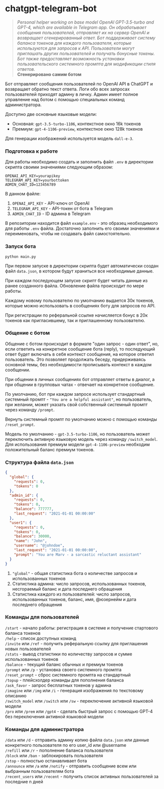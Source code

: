 # chatgpt-telegram-bot
>*Personal helper working on base model OpenAI GPT-3.5-turbo and GPT-4, which are available in Telegram app. Он обрабатывает сообщения пользователей, отправляет их на сервер OpenAI и возвращает сгенерированный ответ. 
Бот поддерживает систему баланса токенов для каждого пользователя, которые используются для запросов к API. Пользователи могут приглашать других пользователей и получать бонусные токены. 
Бот также предоставляет возможность установки пользовательского системного промпта для модификации стиля ответов.*   
**Сгенерировано самим ботом**

Бот отправляет сообщения пользователей по OpenAI API в ChatGPT и возвращает обратно текст ответа. Логи обо всех запросах пользователей приходят админу в личку.
Админ имеет полное управление над ботом с помощью специальных команд администратора.  

Доступно две основные языковые модели:  
- Основная: `gpt-3.5-turbo-1106`, контекстное окно 16k токенов  
- Премиум: `gpt-4-1106-preview`, контекстное окно 128k токенов  

Для генерации изображений используется модель `dall-e-3`.

### Подготовка к работе

Для работы необходимо создать и заполнить файл `.env` в директории скрипта своими значениями следующим образом:
```env
OPENAI_API_KEY=yourapikey  
TELEGRAM_API_KEY=yourbottoken  
ADMIN_CHAT_ID=123456789
```

В данном файле:  
1. `OPENAI_API_KEY` - API-ключ от OpenAI
2. `TELEGRAM_API_KEY` - API-токен от бота в Telegram
3. `ADMIN_CHAT_ID` - ID админа в Telegram

В репозитории находится файл `example.env` - это образец необходимого для работы `.env` файла. 
Достаточно заполнить его своими значениями и переименовать, чтобы не создавать файл самостоятельно.  

### Запуск бота
`python main.py`  

При первом запуске в директории скрипта будет автоматически создан файл `data.json`, 
в котором будут храниться все необходимые данные.  

При каждом последующем запуске скрипт будет читать данные из ранее созданного файла. 
Обновление файла происходит по мере работы.

Каждому новому пользователю по умолчанию выдается 30к токенов, 
которые можно использовать в сообщениях боту для запросов по API. 

При регистрации по реферальной ссылке начисляется бонус в 20к токенов как пригласившему, так и приглашенному пользователю.

### Общение с ботом
Общение с ботом происходит в формате "один запрос - один ответ", но, если ответить на конкретное сообщение бота (reply), 
то последующий ответ будет включать в себя контекст сообщения, на которое ответил пользователь. 
Это позволяет продолжать беседу, придерживаясь основной темы, без необходимости прописывать контекст в каждом сообщении.

При общении в личных сообщениях бот отправляет ответы в диалог, а 
при общении в групповых чатах - отвечает на конкретное сообщение.

По умолчанию, бот при каждом запросе использует стандартный системный промпт - `"You are a helpful assistant"`, 
но пользователь, при желании, может указать свой собственный системный промпт через команду `/prompt`.  

Вернуть системный промпт по умолчанию можно с помощью команды `/reset_prompt`.  

Модель по умолчанию - `gpt-3.5-turbo-1106`, но пользователь может переключить активную языковую модель через команду `/switch_model`. Для использования премиум модели `gpt-4-1106-preview` необходим положительный баланс премиум токенов.

### Структура файла `data.json`

```json
{
  "global": {
    "requests": 0,
    "tokens": 0
  },
  "admin_id": {
    "requests": 0,
    "tokens": 0,
    "balance": 777777,
    "last_request": "2021-01-01 00:00:00"
  },
  "user1": {
    "requests": 0,
    "tokens": 0,
    "balance": 30000,
    "name": "John",
    "username": "@johndoe",
    "last_request": "2021-01-01 00:00:00",
    "prompt": "You are Marv - a sarcastic reluctant assistant"
  }
}
```
1. `"global"` - общая статистика бота о количестве запросов и использованных токенов  
2. Статистика админа: число запросов, использованных токенов, несгораемый баланс и дата последнего обращения  
3. Статистика каждого из пользователей: число запросов, использованных токенов, баланс, имя, @юзернейм и дата последнего обращения

### Команды для пользователей  
`/start` - начало работы: регистрация в системе и получение стартового баланса токенов  
`/help` - список доступных команд  
`/invite` или `/ref` - получить реферальную ссылку для приглашения новых пользователей  
`/stats` - вывод статистики по количеству запросов и сумме использованных токенов  
`/balance` - текущий баланс обычных и премиум токенов  
`/prompt` или `/p` - установка своего системного промпта  
`/reset_prompt` - сброс системного промпта на стандартный  
`/topup` - плейсхолдер команды для пополнения баланса  
`/ask_favor` - запрос бесплатных токенов у админа  
`/imagine` или `/img` или `/i` - генерация изображения по текстовому описанию  
`/switch_model` или `/switch` или `/sw` - переключение активной языковой модели  
`/pro` или `/prem` или `/gpt4` - сделать быстрый запрос с помощью GPT-4 без переключения активной языковой модели  

### Команды для администратора
`/data` или `/d` - отправить админу копию файла `data.json` или данные конкретного пользователя по его user_id или @username  
`/refill` или `/r` - пополнение баланса пользователя  
`/block` или `/ban` - заблокировать пользователя  
`/stop` - полностью останавливает бота  
`/announce` или `/a` или `/notify` - отправить сообщение всем или выбранным пользователям бота  
`/recent_users` или `/recent` - получить список активных пользователей за последние n дней  

